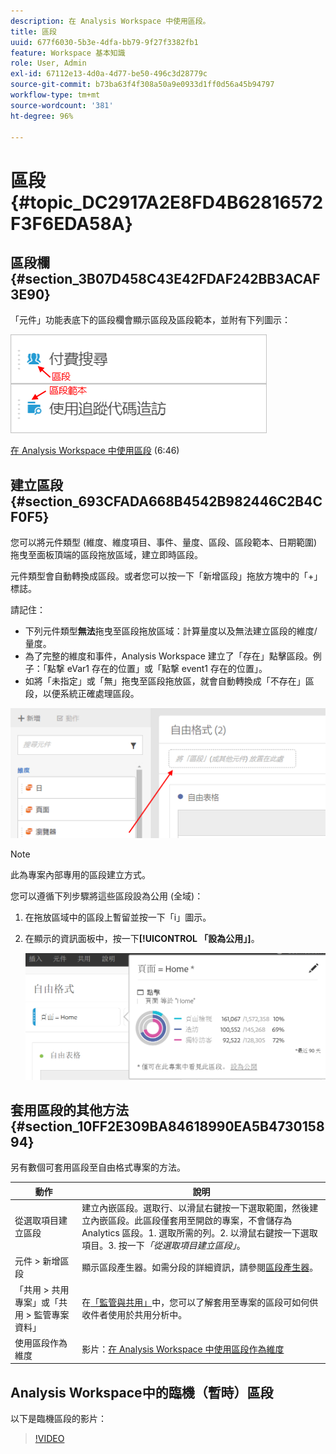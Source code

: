 ```yaml
---
description: 在 Analysis Workspace 中使用區段。
title: 區段
uuid: 677f6030-5b3e-4dfa-bb79-9f27f3382fb1
feature: Workspace 基本知識
role: User, Admin
exl-id: 67112e13-4d0a-4d77-be50-496c3d28779c
source-git-commit: b73ba63f4f308a50a9e0933d1ff0d56a45b94797
workflow-type: tm+mt
source-wordcount: '381'
ht-degree: 96%

---
```


# 區段 {#topic_DC2917A2E8FD4B62816572F3F6EDA58A}

## 區段欄 {#section_3B07D458C43E42FDAF242BB3ACAF3E90}

「元件」功能表底下的區段欄會顯示區段及區段範本，並附有下列圖示：

![](assets/segment_icons.png)

[在 Analysis Workspace 中使用區段](https://experienceleague.adobe.com/docs/analytics-learn/tutorials/analysis-workspace/applying-segments/using-segments-in-analysis-workspace.html?lang=zh-Hant) (6:46)

## 建立區段 {#section_693CFADA668B4542B982446C2B4CF0F5}

您可以將元件類型 (維度、維度項目、事件、量度、區段、區段範本、日期範圍) 拖曳至面板頂端的區段拖放區域，建立即時區段。

元件類型會自動轉換成區段。或者您可以按一下「新增區段」拖放方塊中的「+」標誌。

請記住：

* 下列元件類型&#x200B;**無法**&#x200B;拖曳至區段拖放區域：計算量度以及無法建立區段的維度/量度。
* 為了完整的維度和事件，Analysis Workspace 建立了「存在」點擊區段。例子：「點撃 eVar1 存在的位置」或「點撃 event1 存在的位置」。
* 如將「未指定」或「無」拖曳至區段拖放區，就會自動轉換成「不存在」區段，以便系統正確處理區段。

![](assets/segment-dropzone.png)

>[!NOTE]
>
>此為專案內部專用的區段建立方式。

您可以遵循下列步驟將這些區段設為公用 (全域)：

1. 在拖放區域中的區段上暫留並按一下「i」圖示。
1. 在顯示的資訊面板中，按一下&#x200B;**[!UICONTROL 「設為公用」]**。

   ![](assets/segment-info.png)

## 套用區段的其他方法 {#section_10FF2E309BA84618990EA5B473015894}

另有數個可套用區段至自由格式專案的方法。

| 動作 | 說明 |
|--- |--- |
| 從選取項目建立區段 | 建立內嵌區段。選取行、以滑鼠右鍵按一下選取範圍，然後建立內嵌區段。此區段僅套用至開啟的專案，不會儲存為 Analytics 區段。1. 選取所需的列。2. 以滑鼠右鍵按一下選取項目。3. 按一下&#x200B;*「從選取項目建立區段」*。 |
| 元件 > 新增區段 | 顯示區段產生器。如需分段的詳細資訊，請參閱[區段產生器](https://experienceleague.adobe.com/docs/analytics/components/segmentation/segmentation-workflow/seg-build.html?lang=zh-Hant)。 |
| 「共用 > 共用專案」或「共用 > 監管專案資料」 | 在[「監管與共用」](https://experienceleague.adobe.com/docs/analytics/analyze/analysis-workspace/curate-share/curate.html?lang=zh-Hant#concept_4A9726927E7C44AFA260E2BB2721AFC6)中，您可以了解套用至專案的區段可如何供收件者使用於共用分析中。 |
| 使用區段作為維度 | 影片：[在 Analysis Workspace 中使用區段作為維度](https://experienceleague.adobe.com/docs/analytics-learn/tutorials/analysis-workspace/applying-segments/using-segments-as-dimensions-in-analysis-workspace.html?lang=en) |

## Analysis Workspace中的臨機（暫時）區段

以下是臨機區段的影片：

>[!VIDEO](https://video.tv.adobe.com/v/23978/?quality=12)
